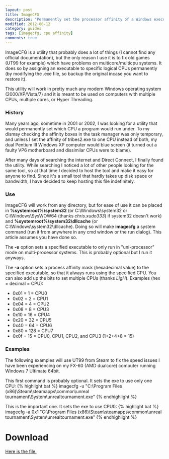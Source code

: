 ```yaml
---
layout: post
title: ImageCFG
description: "Permanently set the processor affinity of a Windows executable."
modified: 2012-06-12
category: guides
tags: [imagecfg, cpu affinity]
comments: true
---
```


ImageCFG is a utility that probably does a lot of things (I cannot find any official documentation), but the only reason I use it is to fix old games (UT99 for example) which have problems on multicore/multicpu systems. It does so by assigning an executable to specific logical CPUs permanently (by modifying the .exe file, so backup the original incase you want to restore it).

This utility will work in pretty much any modern Windows operating system (2000/XP/Vista/7) and it is meant to be used on computers with multiple CPUs, multiple cores, or Hyper Threading.

### History

Many years ago, sometime in 2001 or 2002, I was looking for a utility that would permanently set which CPU a program would run under. To my dismay checking the affinity boxes in the task manager was only temporary, and unless I set the affinity of tribes2.exe to one CPU instead of both, my dual Pentium III Windows XP computer would blue screen (it turned out a faulty VP6 motherboard and dissimilar CPUs were to blame).

After many days of searching the internet and Direct Connect, I finally found the utility. While searching I noticed a lot of other people looking for the same tool, so at that time I decided to host the tool and make it easy for anyone to find. Since it's a small tool that hardly takes up disk space or bandwidth, I have decided to keep hosting this file indefinitely.

### Use

ImageCFG will work from any directory, but for ease of use it can be placed in **%systemroot%\system32** (or C:\Windows\system32 or C:\Windows\SysWOW64 (thanks <cite>chris.xudo333</cite>) if system32 doesn't work) and **%systemroot%\system32\dllcache** (or C:\Windows\system32\dllcache). Doing so will make **imagecfg** a system command (run it from anywhere in any cmd window or the run dialog). This article assumes you have done so.

The **-u** option sets a specified executable to only run in "uni-processor" mode on multi-processor systems. This is probably optional but I run it anyways.

The **-a** option sets a process affinity mask (hexadecimal value) to the specified executable, so that it always runs using the specified CPU. You can also add up the bits to set multiple CPUs (thanks <cite>LigH</cite>). Examples (hex = decimal = CPU):

* 0x01 = 1 = CPU0
* 0x02 = 2 = CPU1
* 0x04 = 4 = CPU2
* 0x08 = 8 = CPU3
* 0x10 = 16 = CPU4
* 0x20 = 32 = CPU5
* 0x40 = 64 = CPU6
* 0x80 = 128 = CPU7
* 0x0f = 15 = CPU0, CPU1, CPU2, and CPU3 (1+2+4+8 = 15)

### Examples

The following examples will use UT99 from Steam to fix the speed issues I have been experiencing on my FX-60 (AMD dualcore) computer running Windows 7 Ultimate 64bit.

This first command is probably optional. It sets the exe to use only one CPU:
{% highlight bat %}
imagecfg -u "C:\Program Files (x86)\Steam\steamapps\common\unreal tournament\System\unrealtournament.exe"
{% endhighlight %}

This is the important one. It sets the exe to use CPU0:
{% highlight bat %}
imagecfg -a 0x1 "C:\Program Files (x86)\Steam\steamapps\common\unreal tournament\System\unrealtournament.exe"
{% endhighlight %}

# Download

<div markdown="0"><a href="{{ site.url }}/binaries/Imagecfg.zip" class="btn">Here is the file.</a></div>

